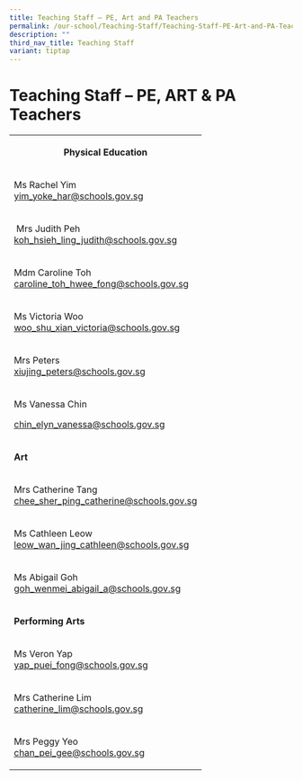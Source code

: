 ```yaml
---
title: Teaching Staff – PE, Art and PA Teachers
permalink: /our-school/Teaching-Staff/Teaching-Staff-PE-Art-and-PA-Teachers/
description: ""
third_nav_title: Teaching Staff
variant: tiptap
---
```

<h1>Teaching Staff – PE, ART &amp; PA Teachers</h1>
<table style="minWidth: 25px">
<colgroup>
<col>
</colgroup>
<tbody>
<tr>
<th rowspan="1" colspan="1">
<p>Physical Education</p>
</th>
</tr>
<tr>
<td rowspan="1" colspan="1">
<p>Ms Rachel Yim
<br><a href="mailto:yim_yoke_har@schools.gov.sg" rel="noopener noreferrer nofollow" target="_blank">yim_yoke_har@schools.gov.sg</a>
</p>
</td>
</tr>
<tr>
<td rowspan="1" colspan="1">
<p>&nbsp;Mrs Judith Peh
<br><a href="mailto:koh_hsieh_ling_judith@schools.gov.sg" rel="noopener noreferrer nofollow" target="_blank">koh_hsieh_ling_judith@schools.gov.sg</a>
</p>
</td>
</tr>
<tr>
<td rowspan="1" colspan="1">
<p>Mdm Caroline Toh
<br><a href="mailto:caroline_toh_hwee_fong@schools.gov.sg" rel="noopener noreferrer nofollow" target="_blank">caroline_toh_hwee_fong@schools.gov.sg</a>
</p>
</td>
</tr>
<tr>
<td rowspan="1" colspan="1">
<p>Ms Victoria Woo
<br><a href="mailto:woo_shu_xian_victoria@schools.gov.sg" rel="noopener noreferrer nofollow" target="_blank">woo_shu_xian_victoria@schools.gov.sg</a>
</p>
</td>
</tr>
<tr>
<td rowspan="1" colspan="1">
<p>Mrs Peters
<br><a href="mailto:xiujing_peters@schools.gov.sg" rel="noopener noreferrer nofollow" target="_blank">xiujing_peters@schools.gov.sg</a>
</p>
</td>
</tr>
<tr>
<td rowspan="1" colspan="1">
<p>Ms Vanessa Chin</p>
<p><a href="mailto:chin_elyn_vanessa@schools.gov.sg" rel="noopener noreferrer nofollow" target="_blank">chin_elyn_vanessa@schools.gov.sg</a>
</p>
</td>
</tr>
<tr>
<td rowspan="1" colspan="1">
<p><strong>Art</strong>
</p>
</td>
</tr>
<tr>
<td rowspan="1" colspan="1">
<p>Mrs Catherine Tang
<br><a href="mailto:chee_sher_ping_catherine@schools.gov.sg" rel="noopener noreferrer nofollow" target="_blank">chee_sher_ping_catherine@schools.gov.sg</a>
</p>
</td>
</tr>
<tr>
<td rowspan="1" colspan="1">
<p>Ms Cathleen Leow
<br><a href="mailto:leow_wan_jing_cathleen@schools.gov.sg" rel="noopener noreferrer nofollow" target="_blank">leow_wan_jing_cathleen@schools.gov.sg</a>
</p>
</td>
</tr>
<tr>
<td rowspan="1" colspan="1">
<p>Ms Abigail Goh
<br><a href="mailto:goh_wenmei_abigail_a@schools.gov.sg" rel="noopener noreferrer nofollow" target="_blank">goh_wenmei_abigail_a@schools.gov.sg</a>
</p>
</td>
</tr>
<tr>
<td rowspan="1" colspan="1">
<p><strong>Performing Arts</strong>
</p>
</td>
</tr>
<tr>
<td rowspan="1" colspan="1">
<p>Ms Veron Yap
<br><a href="mailto:yap_puei_fong@schools.gov.sg" rel="noopener noreferrer nofollow" target="_blank">yap_puei_fong@schools.gov.sg</a>
</p>
</td>
</tr>
<tr>
<td rowspan="1" colspan="1">
<p>Mrs Catherine Lim
<br><a href="mailto:catherine_lim@schools.gov.sg" rel="noopener noreferrer nofollow" target="_blank">catherine_lim@schools.gov.sg</a>
</p>
</td>
</tr>
<tr>
<td rowspan="1" colspan="1">
<p>Mrs Peggy Yeo
<br><a href="mailto:chan_pei_gee@schools.gov.sg" rel="noopener noreferrer nofollow" target="_blank">chan_pei_gee@schools.gov.sg</a>
</p>
</td>
</tr>
</tbody>
</table>
<p></p>